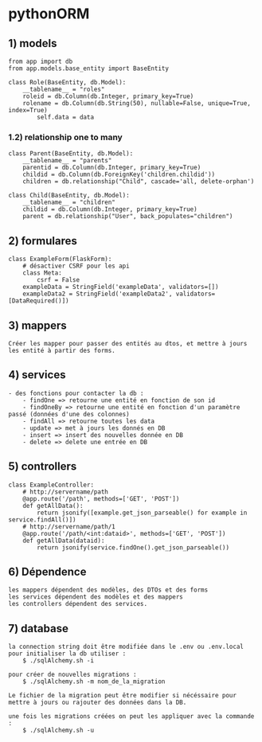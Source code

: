 # pythonORM

## 1) models
    from app import db
    from app.models.base_entity import BaseEntity

    class Role(BaseEntity, db.Model):
        __tablename__ = "roles"
        roleid = db.Column(db.Integer, primary_key=True)
        rolename = db.Column(db.String(50), nullable=False, unique=True, index=True)
            self.data = data
            
### 1.2) relationship one to many
    class Parent(BaseEntity, db.Model):
        __tablename__ = "parents"
        parentid = db.Column(db.Integer, primary_key=True)
        childid = db.Column(db.ForeignKey('children.childid'))
        children = db.relationship("Child", cascade='all, delete-orphan')
        
    class Child(BaseEntity, db.Model):
        __tablename__ = "children"
        childid = db.Column(db.Integer, primary_key=True)
        parent = db.relationship("User", back_populates="children")
        
## 2) formulares
    class ExampleForm(FlaskForm):
        # désactiver CSRF pour les api
        class Meta:
            csrf = False
        exampleData = StringField('exampleData', validators=[])
        exampleData2 = StringField('exampleData2', validators=[DataRequired()])
        
## 3) mappers
    Créer les mapper pour passer des entités au dtos, et mettre à jours les entité à partir des forms.
    
## 4) services
    - des fonctions pour contacter la db : 
        - findOne => retourne une entité en fonction de son id
        - findOneBy => retourne une entité en fonction d'un paramètre passé (données d'une des colonnes)
        - findAll => retourne toutes les data
        - update => met à jours les donnés en DB
        - insert => insert des nouvelles donnée en DB
        - delete => delete une entrée en DB
     
## 5) controllers
    class ExampleController:
        # http://servername/path
        @app.route('/path', methods=['GET', 'POST'])
        def getAllData():
            return jsonify([example.get_json_parseable() for example in service.findAll()])
        # http://servername/path/1
        @app.route('/path/<int:dataid>', methods=['GET', 'POST'])
        def getAllData(dataid):
            return jsonify(service.findOne().get_json_parseable())


## 6) Dépendence 
    les mappers dépendent des modèles, des DTOs et des forms
    les services dépendent des modèles et des mappers
    les controllers dépendent des services.
    
## 7) database 
    la connection string doit être modifiée dans le .env ou .env.local
    pour initialiser la db utiliser :
        $ ./sqlAlchemy.sh -i
        
    pour créer de nouvelles migrations :
        $ ./sqlAlchemy.sh -m nom_de_la_migration
        
    Le fichier de la migration peut être modifier si nécéssaire pour mettre à jours ou rajouter des données dans la DB.
    
    une fois les migrations créées on peut les appliquer avec la commande :
        $ ./sqlAlchemy.sh -u
